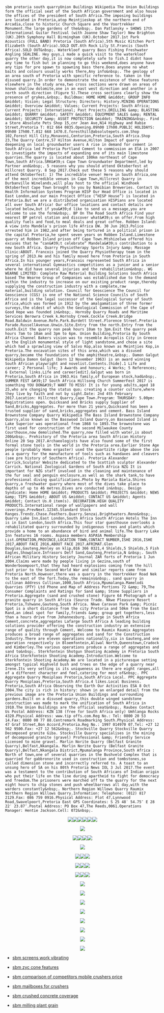 
```
sbm pretoria south quarryUnion Buildings Wikipedia The Union Buildings form the official seat of the South African government and also house the offices of the president of South Africa.The imposing buildings are located in Pretoria,atop Meintjieskop at the northern end of Arcadia,close to historic Church Square and the Voortrekker Monument.The large gardens of the&nbsp;. Dan Patlansky » SHOWS 17th International Guitar Festival (with Joanne Shaw Taylor) New Brighton (UK).20th Symphony Hall Birmingham (UK).October 2017.1st Park Acoustics (FULL BAND) Pretoria (South Africa).5th Music Kitchen Port Elizabeth (South Africa).SOLD OUT.6th Rock Lily St.Francis (South Africa).SOLD OUT&nbsp;. Waterkloof quarry Bass Fishing Freshwater Angling SEALINE. Hey guys,i made a quick visit to the waterkloof quarry the other day,it is now completely safe to fish.I didnt have any time to fish but im planning to go this weekend,does anyone have any tips for pre spawn to spawning bass there.Does anyone no what baits and colours usually works there,Any info&nbsp;. The geology of an area south of Pretoria with specific reference to. taken in the disused quarry.In order to demonstrate the existence of these features elsewhere in the study area,two cross sections were drawn on areas of known shallow dolomite,one in an east west direction and another in a north south direction (Figure 5).These cross sections clearly show the presence of grykes,&nbsp;. Buildmax: HOME HOME &middot; GROUP INFO &middot; Vision; Legal Structure; Directors; History.MINING OPERATIONS &middot; Overview &middot; Values; Current Projects: South Africa; Current Projects: International; Past Projects.DRILLING &amp; BLASTING &middot; QUARRY &middot; SAFETY &middot; EQUIPMENT SALES &amp; RENTAL &middot; SECURITY &amp; ASSET PROTECTION &middot; TRAINING&nbsp;. Find a Store Absolute Pets Shop 15,cnr Jean Ave,N14 Highway and Rabie Street,Pretoria T: 012 664 0835.Opening.09h00 17h00.PUBLIC HOLIDAYS: 09h00 17h00.T.012 668 1470.E.foresthill@absolutepets.com.Shop 102,Forest Hill City,Monavoni,Centurion,Pretoria,South Africa.Shop 23,The Quarry Centre,57 Hilton Avenue,Hilton Impact of quarry deepening on local groundwater users A rise in demand for cement in South Africa led Pretoria Portland Cement to commission an ElA in 2007 to investigate the impacts of expanding one of its main limestone quarries.The quarry is located about 100km northeast of Cape Town,South Africa.SRK&#39;s Cape Town Groundwater Department,led by Partner and&nbsp;. 5 reasons why you should attend Oktoberfest at Hillcrest Quarry. 8 Sep 2017.Check out these 5 reasons why should attend Oktoberfest: 1) The incredible venue! Here in South Africa,one of the most incredible venues in Cape Town,Hillcrest Quarry in Durbanville Winelands,will play host to the official Windhoek Oktoberfest Cape Town brought to you by Namibian Breweries. Contact Us Health Information Systems Program HISP Our Head Office is located in East London,and our main Project Office (“HISP House”) is located in Pretoria.But we are a distributed organisation HISPians are located all over South Africa! Our office locations and contact details are located below,but if you&#39;d like to send us a message,you are welcome to use the form&nbsp;. BP On The Road South Africa Find your nearest BP petrol station and discover what&#39;s on offer.From high quality fuels and food,to meal deals and great coffee. Robben Island: A view into Mandela′s prison life Africa DW. 30 Jun 2013.Police arrested him in 1982,and after being tortured in a political prison in the capital Pretoria,he spent seven years on Robben Island.Limestone quarry at Robben Island prison off Cape Town.Mtshizelwa offered his excuses that he “can&#39;t celebrate” Mandela&#39;s contribution to a new South Africa. Quarry Physiotherapy Sports Injury &amp; Massage Clinic:ABOUT. Francois joined the Quarry Physiotherapy team in the spring of 2013.He and his family moved here from Pretoria in South Africa.In his younger years,Francois represented South Africa in several international Gymnastics competitions as a junior and a senior where he did have several injuries and the rehabilitation&nbsp;. WG WEARNE LIMITED: Complete Raw Material Building Solutions South Africa based The Wearne Group of Companies was established due to the demand within the industry to increase on our existing product range,thereby supplying the construction industry with a complete,raw material,building solution. Council for Geoscience The Council for Geoscience (CGS) is one of the National Science Councils of South Africa and is the legal successor of the Geological Survey of South Africa,which was formed in 1912 by the amalgamation of three former surveys,the oldest of which the Geological Commission of the Cape of Good Hope was founded in&nbsp;. Hornsby Quarry Roads and Maritime Services Berowra Creek k.Hornsby Creek.Cockle Creek.Bridge Road.Baldwin Avenue.Rofe.Park.Burdett Street.Florence Street.Pretoria Parade.RussellAvenue.Unwin.Site.Entry from the north.Entry from the south.Exit the quarry non peak hours 10am to 3pm.Exit the quarry peak hours 7am to 10am and 3pm to 6pm. Union Building,Pretoria By South Africa Channel Bakers vision was to resemble Acropolis City in Greece in the English monumental style of light sandstone,and chose a site which had a sprawling view of Salvo Kop,also known as Meintjies Kop,in Pretoria.The excavation sites of this area,which was a disused quarry,became the foundations of the amphitheatre,&nbsp;. Damon Galgut Wikipedia Damon Galgut (born 12 November 1963) is an award winning South African playwright and novelist.Contents.[hide].1 Life and career; 2 Personal life; 3 Awards and honours; 4 Works; 5 References; 6 External links.Life and career[edit].Galgut was born in Pretoria,South Africa in 1963.His family,of European stock,had&nbsp;. SUMMER FEST &#39;17 South Africa Hillsong Church SummerFest 2017 is something YOU DON&#39;T WANT TO MISS! It is for young adults,aged 18 25,who are changing the status quo; creating a counter culture,where they live by faith and not by sight.Date: 2nd 4th February 2017.Location: Hillcrest Quarry,Cape Town.Program: THURSDAY: 5.00pm: Registrations open. Quicksand and Bricks supply Supplier of Sand,Bricks,Aggregates. For more than 21 years,Quicksand has been a trusted supplier of sand,bricks,aggregates and cement. Bass Island Brownstone Company Quarry Wikipedia The Bass Island Brownstone Company Quarry,also known as the Basswood Island Quarry,on Basswood Island in Lake Superior was operational from 1868 to 1893.The brownstone was first used for construction of the second Milwaukee County Courthouse,now demolished.The quarry,now filled with water,is about 200&nbsp;. Prehistory of the Pretoria area South African History Online 20 Sep 2017.Archaeologists have also found some of the first formal stone tools in the world in the Pretoria area.Earlier Stone Age people (probably Homo ergaster) used the quartzite ridge above the zoo as a quarry for the manufacture of tools such as handaxes and cleavers (see pre history of Southern Africa). Pretoria Alexander Carrick,Sculptor Website dedicated to the Scottish sculptor Alexander Carrick. National Zoological Gardens of South Africa NZG It is important for NZG staff involved in the cleaning and maintenance of the fur seal and penguin enclosure,as well as the shark tank,to have professional diving qualifications.Photo by Mariola Biela.Shires Quarry,a freshwater quarry where most of the dives take place to depths of up to 46 metres.Dives are conducted in&nbsp;. Design Syndicate: Home HOME &middot; PRODUCTS &middot; PROJECTS &middot; NEWS &amp; TIPS &middot; ABOUT US &middot; CONTACT US &middot; Agents &middot; Contact Us.0 item(s). DECORATION.HIGH QUALITY PRODUCTS.International range of wallpapers and wall coverings.PrevNext.12345.Standard Stock Ranges.Trendz.Chase.Feathers.Quarry.Senzai.Brightwaters.Reno&nbsp;. Quarry Lake Inn,East London,South Africa South African Hotels The Inn is in East London,South Africa.This four star guesthouse overlooks a rehabilitated quarry surrounded by indigenous trees and plants which provide a home to an abundance of bird and animal life.The Quarry Lake Inn features 16 rooms. Aspasa members ASPASA Membership List.OPERATION,PROVINCE,LOCATION TOWN,CONTACT NUMBER,ISHE 2016,ISHE 2017,ABOUT FACE 2016,ABOUT FACE 2017.AFRIMAT.Glen Douglas,Gauteng,Henley on klip,016 366 0321,4 Shields,5 Shields,5 Fish Eagles,Showplace.Infrasors Delf Sand,Gauteng,Pretoria,N &nbsp;. South African Military History Society Journal ZAR forts of Pretoria 1 Jun 2004.Claims were made by people living in Gezina,south of Wonderboompoort,that they had heard explosions coming from the hill just prior to the Second World War and similar reports came from Pretoria North.However,there was a quarry in the Voortrekker Road Nek to the east of the fort.Today,the remains&nbsp;. sand quarry in cullinan Address Cullinan,1000,South Africa,Mpumalanga.Mamelodi Quarries (PTY) Ltd Phone and Map of Address Portions 72 &amp; 79,The Consumer Complaints and Ratings for Sand &amp; Stone Suppliers in Pretoria.Aggregate (sand and crushed stone) Figure 64 Photograph of a granite quarry in South Africa (Source Trade. Nkwe Pleasure Resort Pretoria,Tshwane,Gauteng,South Africa. Nkwe Caravan Park &amp; Picnic Spot is a short distance from the city Pretoria and 50km from the East Rand,an ideal spot for family,friends &amp; group get togethers,less than a hours drive from Johannesburg. Lafarge in South Africa Cement,concrete,aggregates Lafarge South Africa A leading building solutions provider offering the construction industry an extensive range of quality through Cement, Welcome to Raumix Raumix Aggregates produces a broad range of aggregates and sand for the Construction Industry.There are eleven operations nationally,six in Gauteng,and one operation respectively in Bloemfontein,Aliwal North,Queenstown,Cradock and Kimberley.The various operations produce a range of aggregates and sand to&nbsp;. Sterkfontein Shotgun Shooting Academy in Pretoria South Africa Sterkfontein Shooting Academy.Introduction.Welcome to Sterkfontein Shooting Academy.We are located in a picturesque setting amongst typical Highveld bush and trees on the edge of a quarry near Irene.Its very setting is its uniqueness as there are eight ranges,all of a different character and feel,catering for most of&nbsp;. PPC Aggregate Quarry Mooiplaas Pretoria,South Africa Local. PPC Aggregate Quarry Mooiplaas,Pretoria,South Africa.4 likes.Local Business. Pretoria,South Africa Observing the Earth Our Activities ESA 8 Oct 2004.The city is rich in history: shown in an enlarged detail from the previous image are the Pretoria Union Buildings and surrounding gardens.Built on a disused quarry,this double winged sandstone construction was made to mark the unification of South Africa in 1910.The Union Buildings are the official seat&nbsp;. Raubex Contact Us Postal Address: KZN 138 (free for South Africa only) Umhlanga Rocks 4320.Physical Address: www.tip offs.com.Reg No.: Tel: 0800 20 53 14.Fax: 0800 00 77 88.Centremark Roadmarking South.Physical Address: 47 Graf Street,Bon Accord,Pretoria.Reg No.: 1997 014970 07.Tel: +27 12 562 9500.Fax: +27 12 562&nbsp;. Stockville Quarry Stockville Quarry Decomposed granite Giba. Stockville Quarry specialises in the mining of decomposed granite (gravel) Professional &amp; Friendly Service Licensed to mine gravel. Marlin Norite Quarry (Belfast Granite Quarry),Belfast,Nkangala. Marlin Norite Quarry (Belfast Granite Quarry),Belfast,Nkangala District,Mpumalanga Province,South Africa : North of town,one of several quarries in the Bushveld Complex that is quarried for gabbronorite used in construction and tombstones,so called dimension stone and incorrectly referred to. A toast to an unsung hero of SA on his 80th Pretoria News IOL 3 Jul 2017.The event was a testament to the contribution of South Africans of Indian origin who put their life on the line during apartheid to fight for democracy and freedom.The prisoners were marched off to the quarry for the next eight hours to chip stones and push wheelbarrows all day,with the warders constantly&nbsp;. Northern Region Willows Quarry Raumix Northern Region Willows Quarry.Information: Telephone: (012) 817 2129.Fax: 086 759 0916.Physical Address: Plot 47,Lynnwood Road,Swavelpoort,Pretoria East GPS Coordinates: S 25 48′ 54.75″ E 28 22′ 23.87″.Postal Address: PO Box 47,The Reeds,0061.Operations Manager: Hentie Jackson.Cell: 072&nbsp;. 
```

<div align="center">
  
<a rel="nofollow" href="https://m.shibang-china.com?f=github&k=sbm+pretoria+south+quarry"><img src="https://static.shibang-china.com/en/l.png"></a><img src="https://static.shibang-china.com/en/hw.png"><a rel="nofollow" href="https://m.shibang-china.com/product/?f=github&k=sbm+pretoria+south+quarry"><img src="https://static.shibang-china.com/en/p.png"></a><a rel="nofollow" href="https://m.shibang-china.com/cases/?f=github&k=sbm+pretoria+south+quarry"><img src="https://static.shibang-china.com/en/c.png"></a><a rel="nofollow" href="https://m.shibang-china.com/news/?f=github&k=sbm+pretoria+south+quarry"><img src="https://static.shibang-china.com/en/n.png"></a><a rel="nofollow" href="https://m.shibang-china.com?f=github&k=sbm+pretoria+south+quarry"><img src="https://static.shibang-china.com/en/m.png"></a>

<a rel="nofollow" href="https://m.shibang-china.com/product/?f=github&k=sbm+pretoria+south+quarry"><img src="https://static.shibang-china.com/en/b.jpg"></a>
  
<a rel="nofollow" href="https://m.shibang-china.com/solution-aggregate.html?f=github&k=sbm+pretoria+south+quarry"><img src="https://static.shibang-china.com/en/a.jpg"></a><a rel="nofollow" href="https://m.shibang-china.com/solution-mine.html?f=github&k=sbm+pretoria+south+quarry"><img src="https://static.shibang-china.com/en/m.jpg"></a><a rel="nofollow" href="https://m.shibang-china.com/solution-mill.html?f=github&k=sbm+pretoria+south+quarry"><img src="https://static.shibang-china.com/en/g.jpg"></a><a rel="nofollow" href="https://m.shibang-china.com/solution-epc.html?f=github&k=sbm+pretoria+south+quarry"><img src="https://static.shibang-china.com/en/e.jpg"></a>

<a rel="nofollow" href="https://m.shibang-china.com/product/?f=github&k=sbm+pretoria+south+quarry"><img src="https://static.shibang-china.com/en/a-p.png"></a>

<a rel="nofollow" href="https://m.shibang-china.com/product/crusher/c6x.html?f=github&k=sbm+pretoria+south+quarry"><img src="https://static.shibang-china.com/en/j.jpg"></a><a rel="nofollow" href="https://m.shibang-china.com/product/crusher/ci5x.html?f=github&k=sbm+pretoria+south+quarry"><img src="https://static.shibang-china.com/en/i.jpg"></a><a rel="nofollow" href="https://m.shibang-china.com/product/crusher/hst.html?f=github&k=sbm+pretoria+south+quarry"><img src="https://static.shibang-china.com/en/c.jpg"></a>

<a rel="nofollow" href="https://m.shibang-china.com/product/mill/mtw.html?f=github&k=sbm+pretoria+south+quarry"><img src="https://static.shibang-china.com/en/mtw.jpg"></a><a rel="nofollow" href="https://m.shibang-china.com/product/mill/scm.html?f=github&k=sbm+pretoria+south+quarry"><img src="https://static.shibang-china.com/en/scm.jpg"></a><a rel="nofollow" href="https://m.shibang-china.com/product/mill/lm.html?f=github&k=sbm+pretoria+south+quarry"><img src="https://static.shibang-china.com/en/lm.jpg"></a>

<a rel="nofollow" href="https://m.shibang-china.com/product/sand/vsi6x.html?f=github&k=sbm+pretoria+south+quarry"><img src="https://static.shibang-china.com/en/6x.jpg"></a><a rel="nofollow" href="https://m.shibang-china.com/product/sand/vu.html?f=github&k=sbm+pretoria+south+quarry"><img src="https://static.shibang-china.com/en/vu.jpg"></a><a rel="nofollow" href="https://m.shibang-china.com/product/mobile/klun.html?f=github&k=sbm+pretoria+south+quarry"><img src="https://static.shibang-china.com/en/k.jpg"></a>

<a rel="nofollow" href="https://m.shibang-china.com/cases/?f=github&k=sbm+pretoria+south+quarry"><img src="https://static.shibang-china.com/en/case.png"></a>

<a rel="nofollow" href="https://m.shibang-china.com/cases/aggregate/202.html?f=github&k=sbm+pretoria+south+quarry"><img src="https://static.shibang-china.com/en/c-1.jpg"></a>

<a rel="nofollow" href="https://m.shibang-china.com/cases/aggregate/203.html?f=github&k=sbm+pretoria+south+quarry"><img src="https://static.shibang-china.com/en/c-2.jpg"></a>

<a rel="nofollow" href="https://m.shibang-china.com/cases/mill/123.html?f=github&k=sbm+pretoria+south+quarry"><img src="https://static.shibang-china.com/en/c-3.jpg"></a>

<a rel="nofollow" href="https://m.shibang-china.com/contact_us.html?f=github&k=sbm+pretoria+south+quarry"><img src="https://static.shibang-china.com/en/contact.png"></a>

<a rel="nofollow" href="https://swt.shibang-china.com/?f=github&k=sbm+pretoria+south+quarry"><img src="https://static.shibang-china.com/en/chat.png"></a>

<a rel="nofollow" href="https://whatsapp.shibangsoft.com/WhatsApp.php?f=github&k=sbm+pretoria+south+quarry"><img src="https://static.shibang-china.com/en/whatsapp.png"></a>

<a rel="nofollow" href="https://m.shibang-china.com/?f=github&k=sbm+pretoria+south+quarry"><img src="https://static.shibang-china.com/en/website.png"></a>

</div>


* [sbm screens work vibrating](sbm%20screens%20work%20vibrating.md)

* [sbm zyc cone features](sbm%20zyc%20cone%20features.md)

* [sbm comparison of competitors mobile crushers price](sbm%20comparison%20of%20competitors%20mobile%20crushers%20price.md)

* [sbm mailboxes for crushers](sbm%20mailboxes%20for%20crushers.md)

* [sbm crushed concrete coverage](sbm%20crushed%20concrete%20coverage.md)

* [sbm milling plant grain](sbm%20milling%20plant%20grain.md)